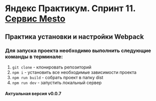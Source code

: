 # Яндекс Практикум. Спринт 11. [Сервис Mesto](https://DaryaDomoroshchenko.github.io/mesto_service/)
## Практика установки и настройки Webpack
### Для запуска проекта необходимо выполнить следующие команды в терминале:
1. `git clone` - клонировать репозиторий  
2. `npm i` - установить все необходимые зависимости проекта  
3. `npm run build` - собрать проект в папку dist  
4. `npm run dev` - запустить локальный сервер
#### Актуальная версия v0.0.7